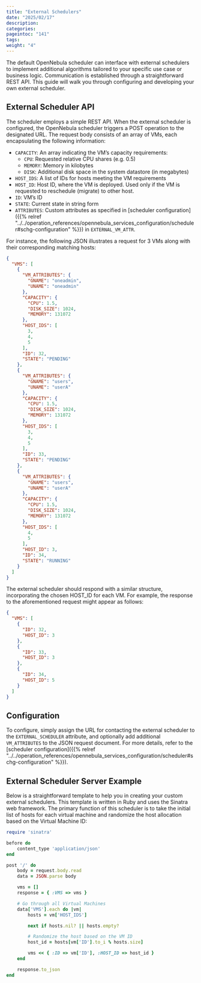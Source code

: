 ```yaml
---
title: "External Schedulers"
date: "2025/02/17"
description:
categories:
pageintoc: "141"
tags:
weight: "4"
---
```


<a id="external-scheduler"></a>

<!--# External Schedulers -->

The default OpenNebula scheduler can interface with external schedulers to implement additional algorithms tailored to your specific use case or business logic. Communication is established through a straightforward REST API. This guide will walk you through configuring and developing your own external scheduler.

## External Scheduler API

The scheduler employs a simple REST API. When the external scheduler is configured, the OpenNebula scheduler triggers a POST operation to the designated URL. The request body consists of an array of VMs, each encapsulating the following information:

- `CAPACITY`: An array indicating the VM’s capacity requirements:
  - `CPU`: Requested relative CPU shares (e.g. 0.5)
  - `MEMORY`: Memory in kilobytes
  - `DISK`: Additional disk space in the system datastore (in megabytes)
- `HOST_IDS`: A list of IDs for hosts meeting the VM requirements
- `HOST_ID`: Host ID, where the VM is deployed. Used only if the VM is requested to reschedule (migrate) to other host.
- `ID`: VM’s ID
- `STATE`: Current state in string form
- `ATTRIBUTES`: Custom attributes as specified in [scheduler configuration]({{% relref "../../operation_references/opennebula_services_configuration/scheduler#schg-configuration" %}}) in `EXTERNAL_VM_ATTR`.

For instance, the following JSON illustrates a request for 3 VMs along with their corresponding matching hosts:

```json
{
  "VMS": [
    {
      "VM_ATTRIBUTES": {
        "GNAME": "oneadmin",
        "UNAME": "oneadmin"
      },
      "CAPACITY": {
        "CPU": 1.5,
        "DISK_SIZE": 1024,
        "MEMORY": 131072
      },
      "HOST_IDS": [
        3,
        4,
        5
      ],
      "ID": 32,
      "STATE": "PENDING"
    },
    {
      "VM_ATTRIBUTES": {
        "GNAME": "users",
        "UNAME": "userA"
      },
      "CAPACITY": {
        "CPU": 1.5,
        "DISK_SIZE": 1024,
        "MEMORY": 131072
      },
      "HOST_IDS": [
        3,
        4,
        5
      ],
      "ID": 33,
      "STATE": "PENDING"
    },
    {
      "VM_ATTRIBUTES": {
        "GNAME": "users",
        "UNAME": "userA"
      },
      "CAPACITY": {
        "CPU": 1.5,
        "DISK_SIZE": 1024,
        "MEMORY": 131072
      },
      "HOST_IDS": [
        4,
        5
      ],
      "HOST_ID": 3,
      "ID": 34,
      "STATE": "RUNNING"
    }
  ]
}
```

The external scheduler should respond with a similar structure, incorporating the chosen HOST_ID for each VM. For example, the response to the aforementioned request might appear as follows:

```json
{
  "VMS": [
    {
      "ID": 32,
      "HOST_ID": 3
    },
    {
      "ID": 33,
      "HOST_ID": 3
    },
    {
      "ID": 34,
      "HOST_ID": 5
    }
  ]
}
```

## Configuration

To configure, simply assign the URL for contacting the external scheduler to the `EXTERNAL_SCHEDULER` attribute, and optionally add additional `VM_ATTRIBUTES` to the JSON request document. For more details, refer to the [scheduler configuration]({{% relref "../../operation_references/opennebula_services_configuration/scheduler#schg-configuration" %}}).

## External Scheduler Server Example

Below is a straightforward template to help you in creating your custom external schedulers. This template is written in Ruby and uses the Sinatra web framework. The primary function of this scheduler is to take the initial list of hosts for each virtual machine and randomize the host allocation based on the Virtual Machine ID:

```ruby
require 'sinatra'

before do
    content_type 'application/json'
end

post '/' do
    body = request.body.read
    data = JSON.parse body

    vms = []
    response = { :VMS => vms }

    # Go through all Virtual Machines
    data['VMS'].each do |vm|
        hosts = vm['HOST_IDS']

        next if hosts.nil? || hosts.empty?

        # Randomize the host based on the VM ID
        host_id = hosts[vm['ID'].to_i % hosts.size]

        vms << { :ID => vm['ID'], :HOST_ID => host_id }
    end

    response.to_json
end
```
